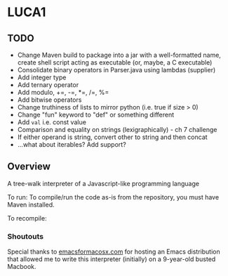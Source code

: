 # LUCA1

## TODO
- Change Maven build to package into a jar with a well-formatted name, create shell script acting as executable (or, maybe, a C executable)
- Consolidate binary operators in Parser.java using lambdas (supplier)
- Add integer type
- Add ternary operator
- Add modulo, +=, -=, *=, /=, %=
- Add bitwise operators
- Change truthiness of lists to mirror python (i.e. true if size > 0)
- Change "fun" keyword to "def" or something different
- Add `val` i.e. const value
- Comparison and equality on strings (lexigraphically) - ch 7 challenge
- If either operand is string, convert other to string and then concat
- ...what about iterables? Add support?

## Overview
A tree-walk interpreter of a Javascript-like programming language

To run:
To compile/run the code as-is from the repository, you must have Maven installed. 


To recompile:

### Shoutouts
Special thanks to [emacsformacosx.com](https://emacsformacosx.com/) for hosting an Emacs distribution that allowed me
to write this interpreter (initially) on a 9-year-old busted Macbook. 


